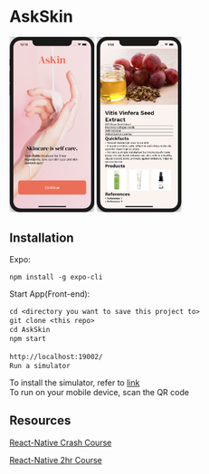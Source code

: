 # AskSkin

<img src="https://github.com/malinda-lin/RainbowBunnies/blob/main/AsKin_Landing_Page.png" width="150"> <img src="https://github.com/malinda-lin/RainbowBunnies/blob/main/database-1.png" width="150">


## Installation

Expo:  
```
npm install -g expo-cli
```

Start App(Front-end):
```
cd <directory you want to save this project to>
git clone <this repo>
cd AskSkin
npm start

http://localhost:19002/
Run a simulator
```

To install the simulator, refer to [link](https://reactnative.dev/docs/environment-setup)  
To run on your mobile device, scan the QR code

## Resources
[React-Native Crash Course](https://www.youtube.com/watch?v=Hf4MJH0jDb4&t=643s)

[React-Native 2hr Course](https://www.youtube.com/watch?v=0-S5a0eXPoc)

